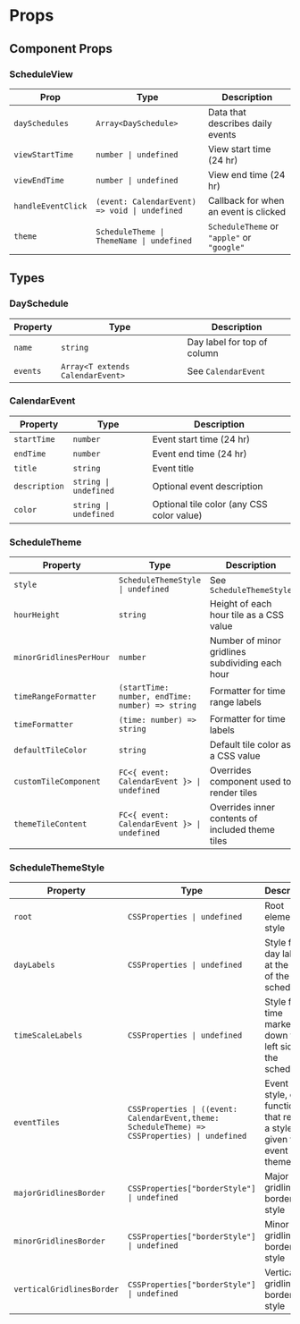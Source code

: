 # Props

## Component Props

### ScheduleView

| Prop               | Type                                          | Description                                |
| ------------------ | --------------------------------------------- | ------------------------------------------ |
| `daySchedules`     | `Array<DaySchedule>`                          | Data that describes daily events           |
| `viewStartTime`    | `number \| undefined`                         | View start time (24 hr)                    |
| `viewEndTime`      | `number \| undefined`                         | View end time (24 hr)                      |
| `handleEventClick` | `(event: CalendarEvent) => void \| undefined` | Callback for when an event is clicked      |
| `theme`            | `ScheduleTheme \| ThemeName \| undefined`     | `ScheduleTheme` or `"apple"` or `"google"` |

## Types

### DaySchedule

| Property | Type                             | Description                 |
| -------- | -------------------------------- | --------------------------- |
| `name`   | `string`                         | Day label for top of column |
| `events` | `Array<T extends CalendarEvent>` | See `CalendarEvent`         |

### CalendarEvent

| Property      | Type                  | Description                               |
| ------------- | --------------------- | ----------------------------------------- |
| `startTime`   | `number`              | Event start time (24 hr)                  |
| `endTime`     | `number`              | Event end time (24 hr)                    |
| `title`       | `string`              | Event title                               |
| `description` | `string \| undefined` | Optional event description                |
| `color`       | `string \| undefined` | Optional tile color (any CSS color value) |

### ScheduleTheme

| Property                | Type                                             | Description                                      |
| ----------------------- | ------------------------------------------------ | ------------------------------------------------ |
| `style`                 | `ScheduleThemeStyle \| undefined`                | See `ScheduleThemeStyle`                         |
| `hourHeight`            | `string`                                         | Height of each hour tile as a CSS value          |
| `minorGridlinesPerHour` | `number`                                         | Number of minor gridlines subdividing each hour  |
| `timeRangeFormatter`    | `(startTime: number, endTime: number) => string` | Formatter for time range labels                  |
| `timeFormatter`         | `(time: number) => string`                       | Formatter for time labels                        |
| `defaultTileColor`      | `string`                                         | Default tile color as a CSS value                |
| `customTileComponent`   | `FC<{ event: CalendarEvent }> \| undefined`      | Overrides component used to render tiles         |
| `themeTileContent`      | `FC<{ event: CalendarEvent }> \| undefined`      | Overrides inner contents of included theme tiles |

### ScheduleThemeStyle

| Property                  | Type                                                                                           | Description                                                                    |
| ------------------------- | ---------------------------------------------------------------------------------------------- | ------------------------------------------------------------------------------ |
| `root`                    | `CSSProperties \| undefined`                                                                   | Root element style                                                             |
| `dayLabels`               | `CSSProperties \| undefined`                                                                   | Style for day labels at the top of the schedule                                |
| `timeScaleLabels`         | `CSSProperties \| undefined`                                                                   | Style for time markers down the left side of the schedule                      |
| `eventTiles`              | `CSSProperties \| ((event: CalendarEvent,theme: ScheduleTheme) => CSSProperties) \| undefined` | Event tile style, or a function that returns a style given the event and theme |
| `majorGridlinesBorder`    | `CSSProperties["borderStyle"] \| undefined`                                                    | Major gridline border style                                                    |
| `minorGridlinesBorder`    | `CSSProperties["borderStyle"] \| undefined`                                                    | Minor gridline border style                                                    |
| `verticalGridlinesBorder` | `CSSProperties["borderStyle"] \| undefined`                                                    | Vertical gridline border style                                                 |
